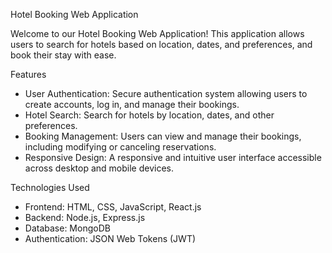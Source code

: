  Hotel Booking Web Application

Welcome to our Hotel Booking Web Application! This application allows users to search for hotels based on location, dates, and preferences, and book their stay with ease.

 Features

- User Authentication: Secure authentication system allowing users to create accounts, log in, and manage their bookings.
- Hotel Search: Search for hotels by location, dates, and other preferences.
- Booking Management: Users can view and manage their bookings, including modifying or canceling reservations.
- Responsive Design: A responsive and intuitive user interface accessible across desktop and mobile devices.

 Technologies Used

- Frontend: HTML, CSS, JavaScript, React.js
- Backend: Node.js, Express.js
- Database: MongoDB
- Authentication: JSON Web Tokens (JWT)









